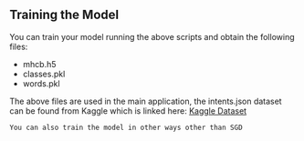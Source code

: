 ## Training the Model
You can train your model running the above scripts
and obtain the following files:
* mhcb.h5
* classes.pkl
* words.pkl

The above files are used in the main application, the intents.json dataset can be found from Kaggle which is linked here: [Kaggle Dataset](https://www.kaggle.com/datasets/elvis23/mental-health-conversational-data)
```
You can also train the model in other ways other than SGD
```
